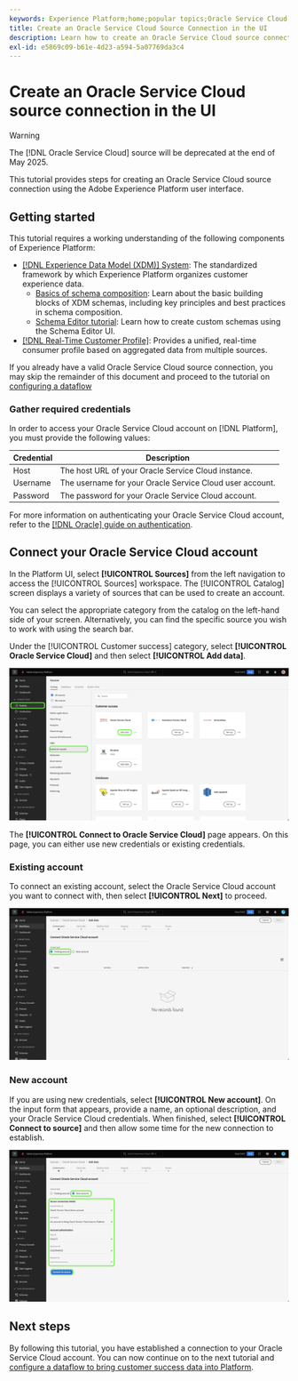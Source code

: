```yaml
---
keywords: Experience Platform;home;popular topics;Oracle Service Cloud;oracle service cloud
title: Create an Oracle Service Cloud Source Connection in the UI
description: Learn how to create an Oracle Service Cloud source connection using the Adobe Experience Platform UI.
exl-id: e5869c09-b61e-4d23-a594-5a07769da3c4
---
```

# Create an Oracle Service Cloud source connection in the UI

>[!WARNING]
>
>The [!DNL Oracle Service Cloud] source will be deprecated at the end of May 2025.

This tutorial provides steps for creating an Oracle Service Cloud source connection using the Adobe Experience Platform user interface.

## Getting started

This tutorial requires a working understanding of the following components of Experience Platform:

* [[!DNL Experience Data Model (XDM)] System](../../../../../xdm/home.md): The standardized framework by which Experience Platform organizes customer experience data.
  * [Basics of schema composition](../../../../../xdm/schema/composition.md): Learn about the basic building blocks of XDM schemas, including key principles and best practices in schema composition.
  * [Schema Editor tutorial](../../../../../xdm/tutorials/create-schema-ui.md): Learn how to create custom schemas using the Schema Editor UI.
*   [[!DNL Real-Time Customer Profile]](../../../../../profile/home.md): Provides a unified, real-time consumer profile based on aggregated data from multiple sources.

If you already have a valid Oracle Service Cloud source connection, you may skip the remainder of this document and proceed to the tutorial on [configuring a dataflow](../../dataflow/customer-success.md)

### Gather required credentials

In order to access your Oracle Service Cloud account on [!DNL Platform], you must provide the following values:

| Credential | Description |
| ---------- | ----------- |
| Host | The host URL of your Oracle Service Cloud instance. |
| Username | The username for your Oracle Service Cloud user account. |
| Password | The password for your Oracle Service Cloud account. |

For more information on authenticating your Oracle Service Cloud account, refer to the [[!DNL Oracle] guide on authentication](https://docs.oracle.com/en/cloud/saas/b2c-service/20c/cxska/OKCS_Authenticate_and_Authorize.html).

## Connect your Oracle Service Cloud account

In the Platform UI, select **[!UICONTROL Sources]** from the left navigation to access the [!UICONTROL Sources] workspace. The [!UICONTROL Catalog] screen displays a variety of sources that can be used to create an account.

You can select the appropriate category from the catalog on the left-hand side of your screen. Alternatively, you can find the specific source you wish to work with using the search bar.

Under the [!UICONTROL Customer success] category, select **[!UICONTROL Oracle Service Cloud]** and then select **[!UICONTROL Add data]**.

![The sources catalog with the Oracle Service Cloud source highlighted.](../../../../images/tutorials/create/oracle-service-cloud/catalog.png)

The **[!UICONTROL Connect to Oracle Service Cloud]** page appears. On this page, you can either use new credentials or existing credentials.

### Existing account

To connect an existing account, select the Oracle Service Cloud account you want to connect with, then select **[!UICONTROL Next]** to proceed.

![The existing account interface.](../../../../images/tutorials/create/oracle-service-cloud/existing.png)

### New account

If you are using new credentials, select **[!UICONTROL New account]**. On the input form that appears, provide a name, an optional description, and your Oracle Service Cloud credentials. When finished, select **[!UICONTROL Connect to source]** and then allow some time for the new connection to establish.

![The new account interface with placeholder values for.](../../../../images/tutorials/create/oracle-service-cloud/new.png)

## Next steps

By following this tutorial, you have established a connection to your Oracle Service Cloud account. You can now continue on to the next tutorial and [configure a dataflow to bring customer success data into Platform](../../dataflow/crm.md).
